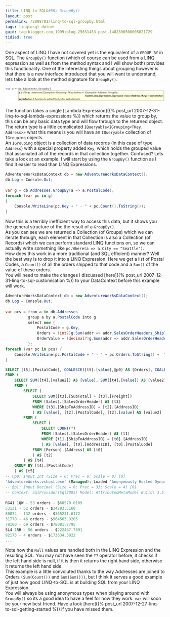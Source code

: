 ```yaml
---
title: LINQ to SQL&#58; GroupBy()
layout: post
permalink: /2008/01/linq-to-sql-groupby.html
tags: linqtosql dotnet
guid: tag:blogger.com,1999:blog-25631453.post-1482896506005821729
tidied: true
---
```


One aspect of LINQ I have not covered yet is the equivalent of a `GROUP BY` in SQL. The `GroupBy()` function (which of course can be used from a LINQ expression as well as from the method syntax and I will show both) provides this functionality. One of the interesting things about grouping however is that there is a new interface introduced that you will want to understand, lets take a look at the method signature for `GroupBy()`.

![GroupBy()](/images/1382874053408.png) 

The function takes a single [Lambda Expression]({% post_url 2007-12-31-linq-to-sql-lambda-expressions %}) which returns the value to group by, this can be any basic data type and will flow through to the returned object.
The return type is a little complicated `IQueryable<IGrouping<TKey, Address>>` what this means is you will have an `IQueryable` collection of `IGrouping` objects.  
An `IGrouping` object is a collection of data records (in this case of type `Address`) with a special property added `Key`, which holds the grouped value that associated all of the records in that collection together.  Confused? Lets take a look at an example. I will start by using the `GroupBy()` function as I find it easier to read than LINQ Expressions.

```csharp
AdventureWorksDataContext db = new AdventureWorksDataContext();
db.Log = Console.Out;

var g = db.Addresses.GroupBy(a => a.PostalCode);
foreach (var pc in g)
{
    Console.WriteLine(pc.Key + " - " + pc.Count().ToString());
}
```

Now this is a terribly inefficient way to access this data, but it shows you the general structure of the the result of a `GroupBy()`.  
As you can see we are returned a Collection (of Groups) which we can iterate through, each element in that Collection is also a Collection (of Records) which we can perform standard LINQ functions on, so we can actually write something like `pc.Where(a => a.City == "Seattle")`.  
How does this work in a more traditional (and SQL efficient) manner? Well the best way is to drop it into a LINQ Expression. Here we get a list of Postal Codes, a `Count()` of all the orders shipped to that code and a `Sum()` of the value of these orders.  
You will need to make the changes I discussed [here]({% post_url 2007-12-31-linq-to-sql-customisation %}) to your DataContext before this example will work.

```csharp
AdventureWorksDataContext db = new AdventureWorksDataContext();
db.Log = Console.Out;

var pcs = from a in db.Addresses
          group a by a.PostalCode into g
          select new { 
              PostalCode = g.Key, 
              Orders = (int?)g.Sum(addr => addr.SalesOrderHeaders_ShipTo.Count) ?? 0, 
              OrderValue = (decimal?)g.Sum(addr => addr.SalesOrderHeaders_ShipTo.Sum(o => o.SubTotal + o.Freight)) ?? 0m 
          };
foreach (var pc in pcs) {
    Console.WriteLine(pc.PostalCode + " - " + pc.Orders.ToString() +  " orders - $" + pc.OrderValue.ToString());
}
```



```sql
SELECT [t5].[PostalCode], COALESCE([t5].[value],@p0) AS [Orders], COALESCE([t5].[value2],@p1) AS [OrderValue]
FROM (
    SELECT SUM([t4].[value2]) AS [value], SUM([t4].[value]) AS [value2], [t4].[PostalCode]
    FROM (
        SELECT (
            SELECT SUM([t3].[SubTotal] + [t3].[Freight])
            FROM [Sales].[SalesOrderHeader] AS [t3]
            WHERE [t3].[ShipToAddressID] = [t2].[AddressID]
            ) AS [value], [t2].[PostalCode], [t2].[value] AS [value2]
        FROM (
            SELECT (
                SELECT COUNT(*)
                FROM [Sales].[SalesOrderHeader] AS [t1]
                WHERE [t1].[ShipToAddressID] = [t0].[AddressID]
                ) AS [value], [t0].[AddressID], [t0].[PostalCode]
            FROM [Person].[Address] AS [t0]
            ) AS [t2]
        ) AS [t4]
    GROUP BY [t4].[PostalCode]
    ) AS [t5]
-- @p0: Input Int (Size = 0; Prec = 0; Scale = 0) [0]
'AdventureWorks.vshost.exe' (Managed): Loaded 'Anonymously Hosted DynamicMethods Assembly'
-- @p1: Input Decimal (Size = 0; Prec = 33; Scale = 4) [0]
-- Context: SqlProvider(Sql2005) Model: AttributedMetaModel Build: 3.5.21022.8

RG41 1QW - 53 orders - $68570.0109
53131 - 52 orders - $34293.5160
80074 - 132 orders - $365231.6172
31770 - 46 orders - $564563.9205
78100 - 69 orders - $78081.7795
SL4 1RH - 56 orders - $222467.7091
92173 - 4 orders - $173634.3922
...
```

Note how the `Null` values are handled both in the LINQ Expression and the resulting SQL. You may not have seen the `??` operator before, it checks if the left hand side is null, if it is then it returns the right hand side, otherwise it returns the left hand side.  
This example is a little convoluted thanks to the way Addresses are joined to Orders `(Sum(Count())` and `Sum(Sum()))`, but I think it serves a good example of just how good LINQ-to-SQL is at building SQL from your LINQ Expression.  
You will always be using anonymous types when playing around with `GroupBy()` so its a good idea to have a feel for how they work. `var` will soon be your new best friend. Have a look [here]({% post_url 2007-12-27-linq-to-sql-getting-started %}) if you have missed them.
